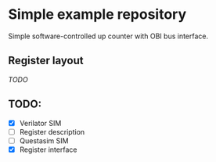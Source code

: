 # Simple example repository

Simple software-controlled up counter with OBI bus interface.

## Register layout
_TODO_

## TODO:

- [x] Verilator SIM
- [ ] Register description
- [ ] Questasim SIM
- [x] Register interface
